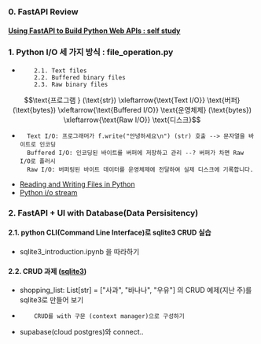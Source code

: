 ### 0. FastAPI Review
#### [Using FastAPI to Build Python Web APIs : self study](https://realpython.com/fastapi-python-web-apis/)

### 1. Python I/O 세 가지 방식 : file_operation.py
-         2.1. Text files
          2.2. Buffered binary files
          2.3. Raw binary files
$$\text{프로그램 } (\text{str}) \xleftarrow{\text{Text I/O}} \text{버퍼} (\text{bytes}) \xleftarrow{\text{Buffered I/O}} \text{운영체제} (\text{bytes}) \xleftarrow{\text{Raw I/O}} \text{디스크}$$
-       Text I/O: 프로그래머가 f.write("안녕하세요\n") (str) 호출 --> 문자열을 바이트로 인코딩
        Buffered I/O: 인코딩된 바이트를 버퍼에 저장하고 관리 --? 버퍼가 차면 Raw I/O로 플러시
        Raw I/O: 버퍼링된 바이트 데이터를 운영체제에 전달하여 실제 디스크에 기록합니다.

- [Reading and Writing Files in Python ](https://realpython.com/read-write-files-python/)
- [Python i/o stream](https://docs.python.org/ko/3.13/library/io.html)

### 2. FastAPI + UI with Database(Data Persisitency)
#### 2.1. python CLI(Command Line Interface)로 sqlite3 CRUD 실습
- sqlite3_introduction.ipynb 을 따라하기

#### 2.2. CRUD 과제 ([sqlite3](https://docs.python.org/3/library/sqlite3.html#sqlite3-tutorial))
- shopping_list: List[str] = ["사과", "바나나", "우유"] 의 CRUD 예제(지난 주)를 sqlite3로 만들어 보기
-         CRUD를 with 구문 (context manager)으로 구성하기
- supabase(cloud postgres)와 connect..

